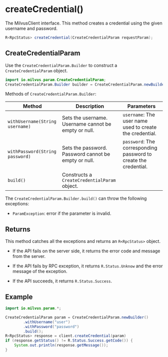 # createCredential()

The MilvusClient interface. This method creates a credential using the given username and password.

```Java
R<RpcStatus> createCredential(CreateCredentialParam requestParam);
```

## CreateCredentialParam

Use the `CreateCredentialParam.Builder` to construct a `CreateCredentialParam` object.

```Java
import io.milvus.param.CreateCredentialParam;
CreateCredentialParam.Builder builder = CreateCredentialParam.newBuilder();
```

Methods of `CreateCredentialParam.Builder`:

| Method                          | Description                                          | Parameters                                                   |
| ------------------------------- | ---------------------------------------------------- | ------------------------------------------------------------ |
| `withUsername(String username)` | Sets the username. Username cannot be empty or null. | `username`: The user name used to create the credential.     |
| `withPassword(String password)` | Sets the password. Password cannot be empty or null. | `password`: The corresponding password to create the credential. |
| `build()`                       | Constructs a `CreateCredentialParam` object.         |                                                              |

The `CreateCredentialParam.Builder.build()` can throw the following exceptions:

- `ParamException`: error if the parameter is invalid.

## Returns

This method catches all the exceptions and returns an `R<RpcStatus>` object.

- If the API fails on the server side, it returns the error code and message from the server.

- If the API fails by RPC exception, it returns `R.Status.Unknow` and the error message of the exception.

- If the API succeeds, it returns `R.Status.Success`.

## Example

```Java
import io.milvus.param.*;

CreateCredentialParam param = CreateCredentialParam.newBuilder()
        .withUsername("user")
        .withPassword("password")
        .build();
R<RpcStatus> response = client.createCredential(param)
if (response.getStatus() != R.Status.Success.getCode()) {
    System.out.println(response.getMessage());
}
```

